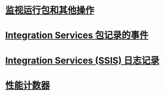 # [监视运行包和其他操作](monitor-running-packages-and-other-operations.md)  
# [Integration Services 包记录的事件](events-logged-by-an-integration-services-package.md)  
# [Integration Services (SSIS) 日志记录](integration-services-ssis-logging.md)  
# [性能计数器](performance-counters.md)  
